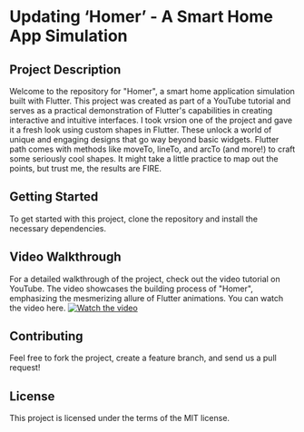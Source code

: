 # Updating ‘Homer’ - A Smart Home App Simulation

## Project Description
Welcome to the repository for "Homer", a smart home application simulation built with Flutter. This project was created as part of a YouTube tutorial and serves as a practical demonstration of Flutter's capabilities in creating interactive and intuitive interfaces.
I took vrsion one of the project and gave it a fresh look using custom shapes in Flutter. These unlock a world of unique and engaging designs that go way beyond basic widgets.
Flutter path comes with methods like moveTo, lineTo, and arcTo (and more!) to craft some seriously cool shapes. It might take a little practice to map out the points, but trust me, the results are FIRE.

## Getting Started
To get started with this project, clone the repository and install the necessary dependencies.

## Video Walkthrough
For a detailed walkthrough of the project, check out the video tutorial on YouTube. The video showcases the building process of "Homer", emphasizing the mesmerizing allure of Flutter animations. You can watch the video here.
[![Watch the video](https://img.youtube.com/vi/bJ9bMOOJzAM/maxresdefault.jpg)](https://youtu.be/bJ9bMOOJzAM)

## Contributing
Feel free to fork the project, create a feature branch, and send us a pull request!

## License
This project is licensed under the terms of the MIT license.

